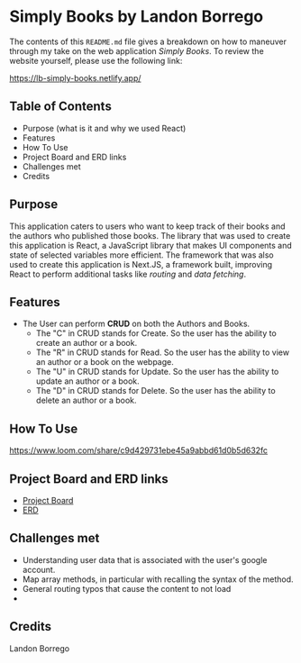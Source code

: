 # Simply Books by Landon Borrego

The contents of this `README.md` file gives a breakdown on how to maneuver through my take on the web application _Simply Books_. To review the website yourself, please use the following link:

https://lb-simply-books.netlify.app/

## Table of Contents
- Purpose (what is it and why we used React)
- Features
- How To Use
- Project Board and ERD links
- Challenges met
- Credits

## Purpose
This application caters to users who want to keep track of their books and the authors who published those books. The library that was used to create this application is React, a JavaScript library that makes UI components and state of selected variables more efficient. The framework that was also used to create this application is Next.JS, a framework built, improving React to perform additional tasks like _routing_ and _data fetching_.

## Features
- The User can perform **CRUD** on both the Authors and Books.
   - The "C" in CRUD stands for Create. So the user has the ability to create an author or a book.
   - The "R" in CRUD stands for Read. So the user has the ability to view an author or a book on the webpage.
   - The "U" in CRUD stands for Update. So the user has the ability to update an author or a book.
   - The "D" in CRUD stands for Delete. So the user has the ability to delete an author or a book.

## How To Use
https://www.loom.com/share/c9d429731ebe45a9abbd61d0b5d632fc

## Project Board and ERD links
- [Project Board](https://github.com/users/lndnbrr/projects/2/views/1)
- [ERD](https://dbdiagram.io/d/Almost-Amazon-60315ba6fcdcb6230b20bbaa?utm_source=dbdiagram_embed&utm_medium=bottom_open)

## Challenges met
- Understanding user data that is associated with the user's google account.
- Map array methods, in particular with recalling the syntax of the method.
- General routing typos that cause the content to not load
- 
## Credits
Landon Borrego
